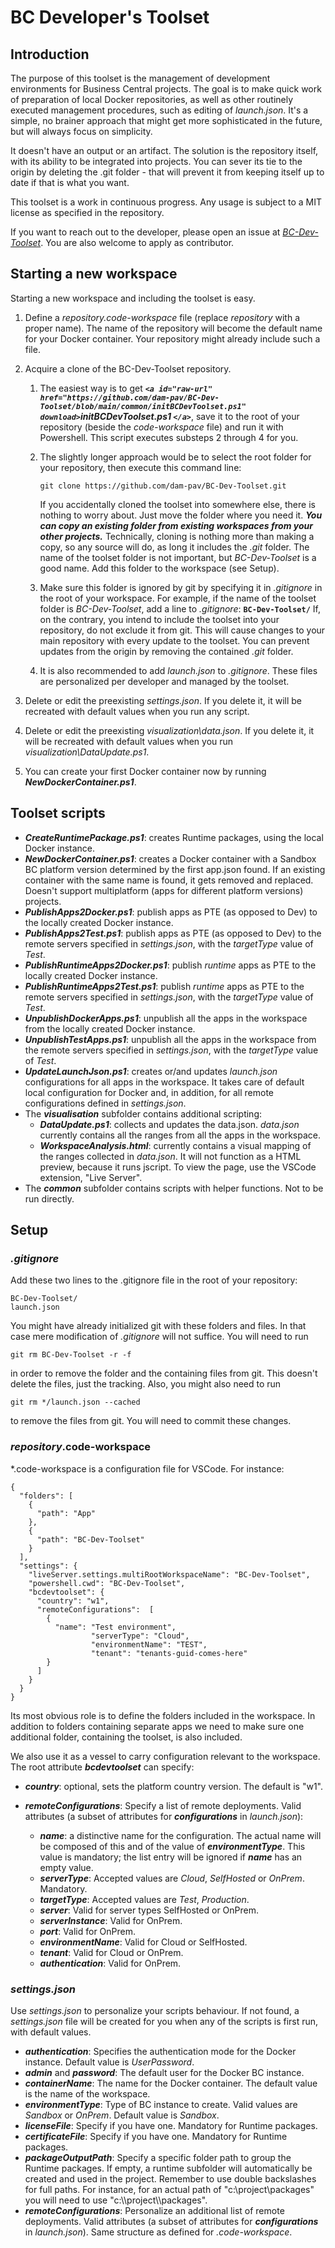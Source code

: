 # BC Developer's Toolset

## Introduction

The purpose of this toolset is the management of development environments for Business Central projects. The goal is to make quick work of preparation of local Docker repositories, as well as other routinely executed management procedures, such as editing of *launch.json*. It's a simple, no brainer approach that might get more sophisticated in the future, but will always focus on simplicity.

It doesn't have an output or an artifact. The solution is the repository itself, with its ability to be integrated into projects. You can sever its tie to the origin by deleting the .git folder - that will prevent it from keeping itself up to date if that is what you want.

This toolset is a work in continuous progress. Any usage is subject to a MIT license as specified in the repository.

If you want to reach out to the developer, please open an issue at *[BC-Dev-Toolset](https://github.com/dam-pav/BC-Dev-Toolset/issues)*. You are also welcome to apply as contributor.

## **Starting a new workspace**

Starting a new workspace and including the toolset is easy.

1. Define a *repository.code-workspace* file (replace *repository* with a proper name). The name of the repository will become the default name for your Docker container. Your repository might already include such a file.
2. Acquire a clone of the BC-Dev-Toolset repository.

   1. The easiest way is to get ***`<a id="raw-url" href="https://github.com/dam-pav/BC-Dev-Toolset/blob/main/common/initBCDevToolset.ps1" download>`initBCDevToolset.ps1 `</a>`***, save it to the root of your repository (beside the *code-workspace* file) and run it with Powershell. This script executes substeps 2 through 4 for you.
   2. The slightly longer approach would be to select the root folder for your repository, then execute this command line:

      ```
      git clone https://github.com/dam-pav/BC-Dev-Toolset.git
      ```

      If you accidentally cloned the toolset into somewhere else, there is nothing to worry about. Just move the folder where you need it. ***You can copy an existing folder from existing workspaces from your other projects.*** Technically, cloning is nothing more than making a copy, so any source will do, as long it includes the *.git* folder. The name of the toolset folder is not important, but *BC-Dev-Toolset* is a good name. Add this folder to the workspace (see Setup).
   3. Make sure this folder is ignored by git by specifying it in *.gitignore* in the root of your workspace. For example, if the name of the toolset folder is *BC-Dev-Toolset*, add a line to *.gitignore*:
      **`BC-Dev-Toolset/`**
      If, on the contrary, you intend to include the toolset into your repository, do not exclude it from git. This will cause changes to your main repository with every update to the toolset. You can prevent updates from the origin by removing the contained *.git* folder.
   4. It is also recommended to add *launch.json* to *.gitignore*. These files are personalized per developer and managed by the toolset.
3. Delete or edit the preexisting *settings.json*. If you delete it, it will be recreated with default values when you run any script.
4. Delete or edit the preexisting *visualization\data.json*. If you delete it, it will be recreated with default values when you run *visualization\\DataUpdate.ps1*.
5. You can create your first Docker container now by running ***NewDockerContainer.ps1***.

## Toolset scripts

* ***CreateRuntimePackage.ps1***: creates Runtime packages, using the local Docker instance.
* ***NewDockerContainer.ps1***: creates a Docker container with a Sandbox BC platform version determined by the first app.json found. If an existing container with the same name is found, it gets removed and replaced. Doesn't support multiplatform (apps for different platform versions) projects.
* ***PublishApps2Docker.ps1***: publish apps as PTE (as opposed to Dev) to the locally created Docker instance.
* ***PublishApps2Test.ps1***: publish apps as PTE (as opposed to Dev) to the remote servers specified in *settings.json*, with the *targetType* value of *Test*.
* ***PublishRuntimeApps2Docker.ps1***: publish *runtime* apps as PTE to the locally created Docker instance.
* ***PublishRuntimeApps2Test.ps1***: publish *runtime* apps as PTE to the remote servers specified in *settings.json*, with the *targetType* value of *Test*.
* ***UnpublishDockerApps.ps1***: unpublish all the apps in the workspace from the locally created Docker instance.
* ***UnpublishTestApps.ps1***: unpublish all the apps in the workspace from the remote servers specified in *settings.json*, with the *targetType* value of *Test*.
* ***UpdateLaunchJson.ps1***: creates or/and updates *launch.json* configurations for all apps in the workspace. It takes care of default local configuration for Docker and, in addition, for all remote configurations defined in *settings.json*.
* The ***visualisation*** subfolder contains additional scripting:
  * ***DataUpdate.ps1***: collects and updates the data.json. *data.json* currently contains all the ranges from all the apps in the workspace.
  * ***WorkspaceAnalysis.html***: currently contains a visual mapping of the ranges collected in *data.json*. It will not function as a HTML preview, because it runs jscript. To view the page, use the VSCode extension, "Live Server".
* The ***common*** subfolder contains scripts with helper functions. Not to be run directly.

## Setup

### *.gitignore*

Add these two lines to the .gitignore file in the root of your repository:

```
BC-Dev-Toolset/
launch.json
```

You might have already initialized git with these folders and files. In that case mere modification of *.gitignore* will not suffice. You will need to run

```
git rm BC-Dev-Toolset -r -f
```

in order to remove the folder and the containing files from git. This doesn't delete the files, just the tracking. Also, you might also need to run

```
git rm */launch.json --cached
```

to remove the files from git. You will need to commit these changes.

### *repository*.code-workspace

*.code-workspace is a configuration file for VSCode. For instance:

```
{
  "folders": [
    {
      "path": "App"
    },
	{
      "path": "BC-Dev-Toolset"
    }
  ],
  "settings": {
    "liveServer.settings.multiRootWorkspaceName": "BC-Dev-Toolset",
    "powershell.cwd": "BC-Dev-Toolset",
    "bcdevtoolset": {
      "country": "w1",
      "remoteConfigurations":  [
        {
          "name": "Test environment",
                  "serverType": "Cloud",
                  "environmentName": "TEST",
                  "tenant": "tenants-guid-comes-here"
        }
      ]
    }
  }
}

```

Its most obvious role is to define the folders included in the workspace. In addition to folders containing separate apps we need to make sure one additional folder, containing the toolset, is also included.

We also use it as a vessel to carry configuration relevant to the workspace. The root attribute ***bcdevtoolset*** can specify:

* ***country***: optional, sets the platform country version. The default is "w1".
* ***remoteConfigurations***: Specify a list of remote deployments. Valid attributes (a subset of attributes for ***configurations*** in *launch.json*):

  * ***name***: a distinctive name for the configuration. The actual name will be composed of this and of the value of ***environmentType***. This value is mandatory; the list entry will be ignored if ***name*** has an empty value.
  * ***serverType***: Accepted values are *Cloud*, *SelfHosted* or *OnPrem*. Mandatory.
  * ***targetType***: Accepted values are *Test*, *Production*.
  * ***server***: Valid for server types SelfHosted or OnPrem.
  * ***serverInstance***: Valid for OnPrem.
  * ***port***: Valid for OnPrem.
  * ***environmentName***: Valid for Cloud or SelfHosted.
  * ***tenant***: Valid for Cloud or OnPrem.
  * ***authentication***: Valid for OnPrem.

### *settings.json*

Use *settings.json* to personalize your scripts behaviour. If not found, a *settings.json* file will be created for you when any of the scripts is first run, with default values.

* ***authentication***: Specifies the authentication mode for the Docker instance. Default value is *UserPassword*.
* ***admin*** and ***password***: The default user for the Docker BC instance.
* ***containerName***: The name for the Docker container. The default value is the name of the workspace.
* ***environmentType***: Type of BC instance to create. Valid values are *Sandbox* or *OnPrem*. Default value is *Sandbox*.
* ***licenseFile***: Specify if you have one. Mandatory for Runtime packages.
* ***certificateFile***: Specify if you have one. Mandatory for Runtime packages.
* ***packageOutputPath***: Specify a specific folder path to group the Runtime packages. If empty, a runtime subfolder will automatically be created and used in the project. Remember to use double backslashes for full paths. For instance, for an actual path of "c:\\project\\packages" you will need to use "c:\\\\project\\\packages\".
* ***remoteConfigurations***: Personalize an additional list of remote deployments. Valid attributes (a subset of attributes for ***configurations*** in *launch.json*). Same structure as defined for *.code-workspace*.

